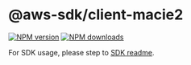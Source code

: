 # @aws-sdk/client-macie2

[![NPM version](https://img.shields.io/npm/v/@aws-sdk/client-macie2/beta.svg)](https://www.npmjs.com/package/@aws-sdk/client-macie2)
[![NPM downloads](https://img.shields.io/npm/dm/@aws-sdk/client-macie2.svg)](https://www.npmjs.com/package/@aws-sdk/client-macie2)

For SDK usage, please step to [SDK readme](https://github.com/aws/aws-sdk-js-v3).
